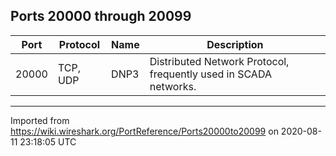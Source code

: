 ## Ports 20000 through 20099


| Port  | Protocol | Name | Description                                                      |
| ----- | -------- | ---- | ---------------------------------------------------------------- |
| 20000 | TCP, UDP | DNP3 | Distributed Network Protocol, frequently used in SCADA networks. |


---

Imported from https://wiki.wireshark.org/PortReference/Ports20000to20099 on 2020-08-11 23:18:05 UTC
